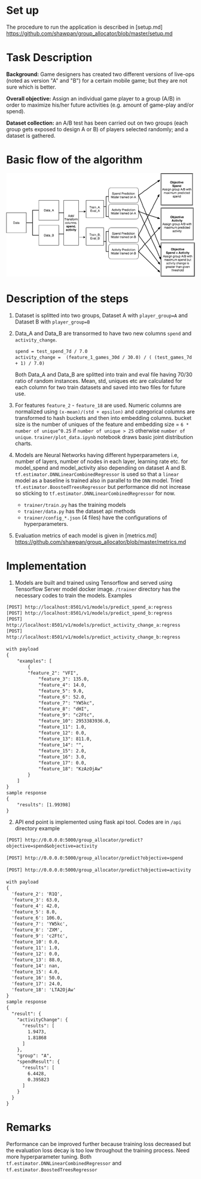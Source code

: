 # Set up
The procedure to run the application is described in [setup.md] https://github.com/shawpan/group_allocator/blob/master/setup.md

# Task Description

**Background:** Game designers has created two different versions of live-ops (noted as version "A" and "B") for a certain mobile game; but they are not sure which is better.

**Overall objective:** Assign an individual game player to a group (A/B) in order to maximize his/her future activities (e.g. amount of game-play and/or spend).

**Dataset collection:** an A/B test has been carried out on two groups (each group gets exposed to design A or B) of players selected randomly; and a dataset is gathered.

# Basic flow of the algorithm
[algoflow]: ./trainer/basic.png "Algorithm Flow"
![FlowChart][algoflow]

# Description of the steps

1. Dataset is splitted into two groups, Dataset A with `player_group=A` and Dataset B with `player_group=B`
2. Data_A and Data_B are transormed to have two new columns `spend` and `activity_change`.

   ```
   spend = test_spend_7d / 7.0
   activity_change =  (feature_1_games_30d / 30.0) / ( (test_games_7d + 1) / 7.0)
   ```
   
   Both Data_A and Data_B are splitted into train and eval file having 70/30 ratio of random instances.
   Mean, std, uniques etc are calculated for each column for two train datasets and saved into two files for future use.
3. For features `feature_2` - `feature_18` are used. Numeric columns are normalized using `(x-mean)/(std + epsilon)` and categorical columns are transformed to hash buckets and then into embedding columns. bucket size is the number of uniques of the feature and embedding size = `6 * number of unique^0.25` if `number of unique > 25` otherwise `number of unique`. `trainer/plot_data.ipynb` notebook draws basic joint distribution charts.

4. Models are Neural Networks having different hyperparameters i.e, number of layers, number of nodes in each layer, learning rate etc. for model_spend and model_activity also dependiing on dataset A and B.
`tf.estimator.DNNLinearCombinedRegressor` is used so that a `linear` model as a baseline is trained also in parallel to the `DNN` model.
Tried `tf.estimator.BoostedTreesRegressor` but performance did not increase so sticking to `tf.estimator.DNNLinearCombinedRegressor` for now.
     - `trainer/train.py` has the training models
     - `trainer/data.py` has the dataset api methods
     - `trainer/config_*.json` (4 files) have the configurations of hyperparameters.

5. Evaluation metrics of each model is given in [metrics.md] https://github.com/shawpan/group_allocator/blob/master/metrics.md

# Implementation
1. Models are built and trained using Tensorflow and served using Tensorflow Server model docker image. `/trainer` directory has the necessary codes to train the models.
Examples
```
[POST] http://localhost:8501/v1/models/predict_spend_a:regress
[POST] http://localhost:8501/v1/models/predict_spend_b:regress
[POST] http://localhost:8501/v1/models/predict_activity_change_a:regress
[POST] http://localhost:8501/v1/models/predict_activity_change_b:regress

with payload
{
	"examples": [
		{
        "feature_2": "VFI",
		    "feature_3": 135.0,
		    "feature_4": 14.0,
		    "feature_5": 9.0,
		    "feature_6": 52.0,
		    "feature_7": "YW5kc",
		    "feature_8": "dHI",
		    "feature_9": "c2Ftc",
		    "feature_10": 2953383936.0,
		    "feature_11": 1.0,
		    "feature_12": 0.0,
		    "feature_13": 811.0,
		    "feature_14": "",
		    "feature_15": 2.0,
		    "feature_16": 3.0,
		    "feature_17": 0.0,
		    "feature_18": "KzAzOjAw"
		}
	]
}
sample response
{
    "results": [1.99398]
}
```
2. API end point is implemented using flask api tool. Codes are in `/api` directory
example
```
[POST] http://0.0.0.0:5000/group_allocator/predict?objective=spend&objective=activity

[POST] http://0.0.0.0:5000/group_allocator/predict?objective=spend

[POST] http://0.0.0.0:5000/group_allocator/predict?objective=activity

with payload
{
  'feature_2': 'R1Q',
  'feature_3': 63.0,
  'feature_4': 42.0,
  'feature_5': 8.0,
  'feature_6': 106.0,
  'feature_7': 'YW5kc',
  'feature_8': 'ZXM',
  'feature_9': 'c2Ftc',
  'feature_10': 0.0,
  'feature_11': 1.0,
  'feature_12': 0.0,
  'feature_13': 88.0,
  'feature_14': nan,
  'feature_15': 4.0,
  'feature_16': 50.0,
  'feature_17': 24.0,
  'feature_18': 'LTA2OjAw'
}
sample response
{
  "result": {
    "activityChange": {
      "results": [
        1.9473,
        1.81868
      ]
    },
    "group": "A",
    "spendResult": {
      "results": [
        6.4428,
        0.395823
      ]
    }
  }
}
```

# Remarks

Performance can be improved further because training loss decreased but the evaluation loss decay is too low throughout the training process. Need more hyperparameter tuning. Both `tf.estimator.DNNLinearCombinedRegressor` and `tf.estimator.BoostedTreesRegressor`
